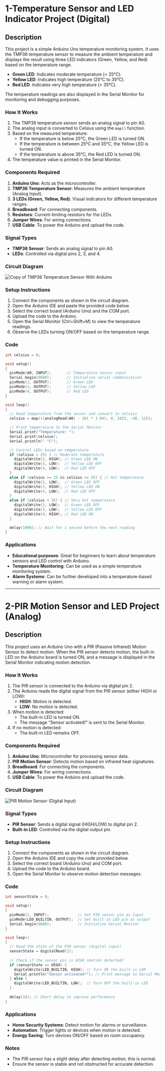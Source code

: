 # 1-Temperature Sensor and LED Indicator Project (Digital)

## Description

This project is a simple Arduino Uno temperature monitoring system. It uses the TMP36 temperature sensor to measure the ambient temperature and displays the result using three LED indicators (Green, Yellow, and Red) based on the temperature range.

- **Green LED**: Indicates moderate temperature (< 25°C).
- **Yellow LED**: Indicates high temperature (25°C to 35°C).
- **Red LED**: Indicates very high temperature (> 35°C).

The temperature readings are also displayed in the Serial Monitor for monitoring and debugging purposes.

### How It Works
1. The TMP36 temperature sensor sends an analog signal to pin A0.
2. The analog input is converted to Celsius using the `map()` function.
3. Based on the measured temperature:
   - If the temperature is below 25°C, the Green LED is turned ON.
   - If the temperature is between 25°C and 35°C, the Yellow LED is turned ON.
   - If the temperature is above 35°C, the Red LED is turned ON.
4. The temperature value is printed in the Serial Monitor.

### Components Required
1. **Arduino Uno**: Acts as the microcontroller.
2. **TMP36 Temperature Sensor**: Measures the ambient temperature (Analog Input).
3. **3 LEDs (Green, Yellow, Red)**: Visual indicators for different temperature ranges.
4. **Breadboard**: For connecting components.
5. **Resistors**: Current-limiting resistors for the LEDs.
6. **Jumper Wires**: For wiring connections.
7. **USB Cable**: To power the Arduino and upload the code.

### Signal Types
- **TMP36 Sensor**: Sends an analog signal to pin A0.
- **LEDs**: Controlled via digital pins 2, 3, and 4.

### Circuit Diagram

![Copy of TMP36 Temperature Sensor With Arduino](https://github.com/user-attachments/assets/39ccb31a-b23c-4752-89a3-b917e06b3759)


### Setup Instructions
1. Connect the components as shown in the circuit diagram.
2. Open the Arduino IDE and paste the provided code below.
3. Select the correct board (Arduino Uno) and the COM port.
4. Upload the code to the Arduino.
5. Open the Serial Monitor (Ctrl+Shift+M) to view the temperature readings.
6. Observe the LEDs turning ON/OFF based on the temperature range.

### Code
```cpp
int celsius = 0;

void setup()
{
  pinMode(A0, INPUT);       // Temperature sensor input
  Serial.begin(9600);       // Initialize serial communication
  pinMode(2, OUTPUT);       // Green LED
  pinMode(3, OUTPUT);       // Yellow LED
  pinMode(4, OUTPUT);       // Red LED
}

void loop()
{
  // Read temperature from the sensor and convert to Celsius
  celsius = map(((analogRead(A0) - 20) * 3.04), 0, 1023, -40, 125);

  // Print temperature to the Serial Monitor
  Serial.print("Temperature: ");
  Serial.print(celsius);
  Serial.println(" °C");

  // Control LEDs based on temperature
  if (celsius < 25) { // Moderate temperature
    digitalWrite(2, HIGH); // Green LED ON
    digitalWrite(3, LOW);  // Yellow LED OFF
    digitalWrite(4, LOW);  // Red LED OFF
  } 
  else if (celsius >= 25 && celsius <= 35) { // Hot temperature
    digitalWrite(2, LOW);  // Green LED OFF
    digitalWrite(3, HIGH); // Yellow LED ON
    digitalWrite(4, LOW);  // Red LED OFF
  } 
  else if (celsius > 35) { // Very hot temperature
    digitalWrite(2, LOW);  // Green LED OFF
    digitalWrite(3, LOW);  // Yellow LED OFF
    digitalWrite(4, HIGH); // Red LED ON
  }

  delay(1000); // Wait for 1 second before the next reading
}
```

### Applications
- **Educational purposes**: Great for beginners to learn about temperature sensors and LED control with Arduino.
- **Temperature Monitoring**: Can be used as a simple temperature monitoring system.
- **Alarm Systems**: Can be further developed into a temperature-based warning or alarm system.

---

# 2-PIR Motion Sensor and LED Project (Analog)

## Description

This project uses an Arduino Uno with a PIR (Passive Infrared) Motion Sensor to detect motion. When the PIR sensor detects motion, the built-in LED on the Arduino board is turned ON, and a message is displayed in the Serial Monitor indicating motion detection.

### How It Works
1. The PIR sensor is connected to the Arduino via digital pin 2.
2. The Arduino reads the digital signal from the PIR sensor (either HIGH or LOW):
   - **HIGH**: Motion is detected.
   - **LOW**: No motion is detected.
3. When motion is detected:
   - The built-in LED is turned ON.
   - The message “Sensor activated!” is sent to the Serial Monitor.
4. If no motion is detected:
   - The built-in LED remains OFF.

### Components Required
1. **Arduino Uno**: Microcontroller for processing sensor data.
2. **PIR Motion Sensor**: Detects motion based on infrared heat signatures.
3. **Breadboard**: For connecting the components.
4. **Jumper Wires**: For wiring connections.
5. **USB Cable**: To power the Arduino and upload the code.

### Circuit Diagram

![PIR Motion Sensor (Digital Input)](https://github.com/user-attachments/assets/20e1a224-0159-40fc-b600-7f6b83b7df1c)


### Signal Types
- **PIR Sensor**: Sends a digital signal (HIGH/LOW) to digital pin 2.
- **Built-in LED**: Controlled via the digital output pin.

### Setup Instructions
1. Connect the components as shown in the circuit diagram.
2. Open the Arduino IDE and copy the code provided below.
3. Select the correct board (Arduino Uno) and COM port.
4. Upload the code to the Arduino board.
5. Open the Serial Monitor to observe motion detection messages.

### Code
```cpp
int sensorState = 0;

void setup()
{
  pinMode(2, INPUT);             // Set PIR sensor pin as input
  pinMode(LED_BUILTIN, OUTPUT);  // Set built-in LED pin as output
  Serial.begin(9600);            // Initialize Serial Monitor
}

void loop()
{
  // Read the state of the PIR sensor (digital input)
  sensorState = digitalRead(2);
  
  // Check if the sensor pin is HIGH (motion detected)
  if (sensorState == HIGH) {
    digitalWrite(LED_BUILTIN, HIGH); // Turn ON the built-in LED
    Serial.println("Sensor activated!"); // Print message to Serial Monitor
  } else {
    digitalWrite(LED_BUILTIN, LOW);  // Turn OFF the built-in LED
  }
  
  delay(10); // Short delay to improve performance
}
```

### Applications
- **Home Security Systems**: Detect motion for alarms or surveillance.
- **Automation**: Trigger lights or devices when motion is detected.
- **Energy Saving**: Turn devices ON/OFF based on room occupancy.

### Notes
- The PIR sensor has a slight delay after detecting motion; this is normal.
- Ensure the sensor is stable and not obstructed for accurate detection.

